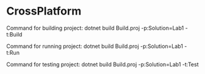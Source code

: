 # CrossPlatform

Command for building project: dotnet build Build.proj -p:Solution=Lab1 -t:Build

Command for running project: dotnet build Build.proj -p:Solution=Lab1 -t:Run

Command for testing project: dotnet build Build.proj -p:Solution=Lab1 -t:Test